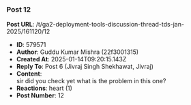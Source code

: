 ### Post 12
**Post URL**: /t/ga2-deployment-tools-discussion-thread-tds-jan-2025/161120/12
- **ID**: 579571
- **Author**: Guddu Kumar Mishra  (22f3001315)
- **Created At**: 2025-01-14T09:20:15.143Z
- **Reply To**: Post 6 (Jivraj Singh Shekhawat, Jivraj)
- **Content**:  
  sir did you check yet what is the problem in this one?
- **Reactions**: heart (1)
- **Post Number**: 12

